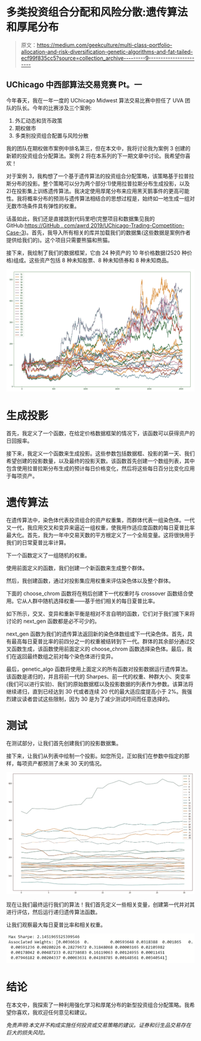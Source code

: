# 多类投资组合分配和风险分散:遗传算法和厚尾分布

> 原文：<https://medium.com/geekculture/multi-class-portfolio-allocation-and-risk-diversification-genetic-algorithms-and-fat-tailed-ecf99f835cc5?source=collection_archive---------9----------------------->

## UChicago 中西部算法交易竞赛 Pt。一

今年春天，我在一年一度的 UChicago Midwest 算法交易比赛中担任了 UVA 团队的队长。今年的比赛涉及三个案例:

1.  外汇动态和货币政策
2.  期权做市
3.  多类别投资组合配置与风险分散

我的团队在期权做市案例中排名第三，但在本文中，我将讨论我为案例 3 创建的新颖的投资组合分配算法。案例 2 将在本系列的下一期文章中讨论。我希望你喜欢！

对于案例 3，我构想了一个基于遗传算法的投资组合分配策略，该策略基于拉普拉斯分布的投影。整个策略可以分为两个部分:1)使用拉普拉斯分布生成投影，以及 2)在投影集上训练遗传算法。我决定使用厚尾分布来应用黑天鹅事件的更高可能性。我将概率分布的预测与遗传算法相结合的思想过程是，始终如一地生成一组对无数市场条件具有弹性的权重。

话虽如此，我们还是直接跳到代码里吧(完整项目和数据集见我的 GitHub:[https://GitHub . com/awrd 2019/UChicago-Trading-Competition-Case-3](https://github.com/awrd2019/UChicago-Trading-Competition-Case-3))。首先，我导入所有相关的库并加载我们的数据集(这些数据是案例作者提供给我们的)。这个项目只需要熊猫和熊猫。

接下来，我绘制了我们的数据框架，它由 24 种资产的 10 年价格数据(2520 种价格)组成。这些资产包括 8 种未知股票、8 种未知债券和 8 种未知商品。

![](img/6b664fdd9c1390b5781cf3109d1e99a7.png)

# 生成投影

首先，我定义了一个函数，在给定价格数据框架的情况下，该函数可以获得资产的日回报率。

接下来，我定义一个函数来生成投影。这些参数包括数据框、投影的第一天、我们希望创建的投影数量，以及最终的投影天数。该函数首先创建一个数组列表，其中包含使用拉普拉斯分布生成的预计每日价格变化，然后将这些每日百分比变化应用于每项资产。

# 遗传算法

在遗传算法中，染色体代表投资组合的资产权重集，而群体代表一组染色体。一代又一代，我应用交叉和变异来逼近一组权重，使我用作适应度函数的每日夏普比率最大化。首先，我为一年中交易天数的平方根定义了一个全局变量。这将很快用于我们的日常夏普比率计算。

下一个函数定义了一组随机的权重。

使用前面定义的函数，我们创建一个新函数来生成整个群体。

然后，我创建函数，通过对投影集应用权重来评估染色体以及整个群体。

下面的 choose_chrom 函数将在稍后创建下一代权重时与 crossover 函数结合使用。它从人群中随机选择权重——基于他们相关的每日夏普比率。

如下所示，交叉、变异和重新平衡是相对不言自明的函数，它们对于我们接下来将讨论的 next_gen 函数都是必不可少的。

next_gen 函数为我们的遗传算法返回新的染色体数组或下一代染色体。首先，具有最高每日夏普比率的前四分之一的权重被结转到下一代。群体的其余部分通过交叉函数生成，该函数使用前面定义的 choose_chrom 函数选择染色体。最后，我们在返回最终数组之前对每个染色体进行变异。

最后，genetic_algo 函数将使用上面定义的所有函数对投影数据运行遗传算法。该函数是递归的，并且将前一代的 Sharpes、前一代的权重、种群大小、突变率(我们可以进行实验)、我们的原始数据框以及投影数据的列表作为参数。该算法将继续递归，直到已经达到 30 代或者连续 20 代的最大适应度提高小于 2%。我强烈建议读者尝试这些限制，因为 30 是为了减少测试时间而任意选择的。

# 测试

在测试部分，让我们首先创建我们的投影数据集。

接下来，让我们从列表中绘制一个投影。如您所见，正如我们在参数中指定的那样，每项资产都预测了未来 30 天的情况。

![](img/eda6e0de2398ee50c5780e8ceac83e07.png)

现在让我们最终运行我们的算法！我们首先定义一些相关变量，创建第一代并对其进行评估，然后运行递归遗传算法函数。

让我们观察最大每日夏普比率和相关权重。

![](img/5f7d9c3fc0bdceda47d53df9caec711f.png)

# 结论

在本文中，我探索了一种利用强化学习和厚尾分布的新型投资组合分配策略。我希望你喜欢，我欢迎任何意见和建议。

*免责声明:本文并不构成实施任何投资或交易策略的建议。证券和衍生品交易存在巨大的损失风险。*